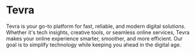# Tevra
Tevra is your go-to platform for fast, reliable, and modern digital solutions. Whether it's tech insights, creative tools, or seamless online services, Tevra makes your online experience smarter, smoother, and more efficient. Our goal is to simplify technology while keeping you ahead in the digital age.

